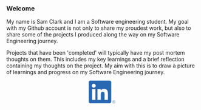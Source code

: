 ### Welcome

My name is Sam Clark and I am a Software engineering student. My goal with my Github account is not only to share my proudest work, but also to share some of the projects I produced along the way on my Software Engineering journey.

Projects that have been 'completed' will typically have my post mortem thoughts on them. This includes my key learnings and a brief reflection containing my thoughts on the project. My aim with this is to draw a picture of learnings and progress on my Software Engineering journey.



<p align="center">
<a href="https://www.linkedin.com/in/sam-clark-295158205/">
  <img src="./LI-In-Bug.png" width=70>
</a>
</p>
